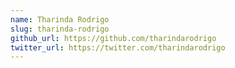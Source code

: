 ```yaml
---
name: Tharinda Rodrigo
slug: tharinda-rodrigo
github_url: https://github.com/tharindarodrigo
twitter_url: https://twitter.com/tharindarodrigo
---
```

